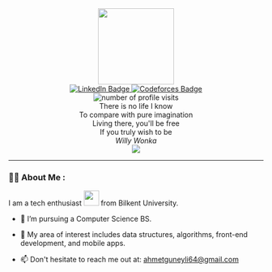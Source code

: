 <div id="header" align="center">
  <img src="https://media.giphy.com/media/QDjpIL6oNCVZ4qzGs7/giphy.gif" width="150"/>
  
  <div id="badges">
    <a href="https://www.linkedin.com/in/ahmet-guneyli/">
      <img src="https://img.shields.io/badge/LinkedIn-blue?style=for-the-badge&logo=linkedin&logoColor=white" alt="LinkedIn Badge"/>
    </a>
    <a href="https://codeforces.com/profile/ahmet23">
      <img src="https://shields.io/badge/Codeforces-red?logo=codeforces&logoColor=white&style=for-the-badge" alt="Codeforces Badge"/>
    </a>
  </div>
  
  <img src="https://komarev.com/ghpvc/?username=ahmetG23&style=flat-square&color=blue" alt="number of profile visits"/>
  <br>
  There is no life I know <br>
  To compare with pure imagination <br>
  Living there, you'll be free <br>
  If you truly wish to be <br>
  <em>Willy Wonka</em>
  
</div>

<div align="center">
  <img src="https://media.giphy.com/media/O0hFXMktBCdpRoAcpE/giphy.gif" />
</div>

---
### :man_technologist: About Me :
I am a tech enthusiast <img src="https://media.giphy.com/media/WUlplcMpOCEmTGBtBW/giphy.gif" width="30"> from Bilkent University.

- :telescope: I’m pursuing a Computer Science BS.

- :seedling: My area of interest includes data structures, algorithms, front-end development, and mobile apps.

- :mailbox: Don't hesitate to reach me out at: ahmetguneyli64@gmail.com
